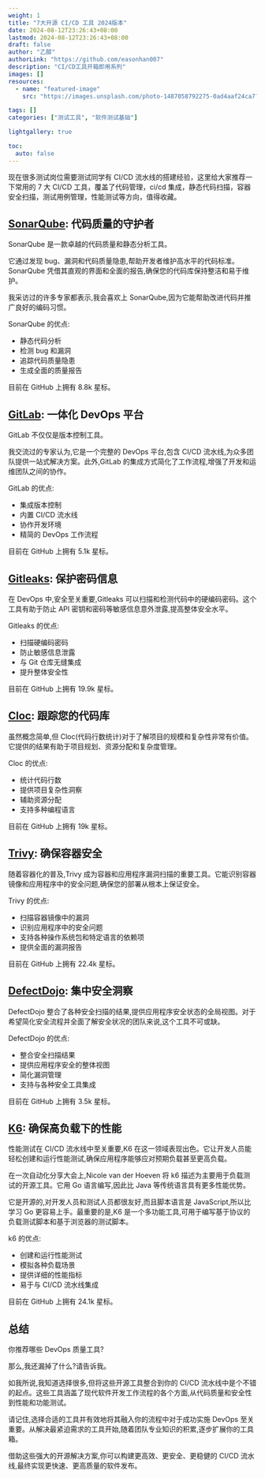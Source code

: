 ```yaml
---
weight: 1
title: "7大开源 CI/CD 工具 2024版本"
date: 2024-08-12T23:26:43+08:00
lastmod: 2024-08-12T23:26:43+08:00
draft: false
author: "乙醇"
authorLink: "https://github.com/easonhan007"
description: "CI/CD工具开箱即用系列"
images: []
resources:
  - name: "featured-image"
    src: "https://images.unsplash.com/photo-1487058792275-0ad4aaf24ca7?w=300"

tags: []
categories: ["测试工具", "软件测试基础"]

lightgallery: true

toc:
  auto: false
---
```


现在很多测试岗位需要测试同学有 CI/CD 流水线的搭建经验，这里给大家推荐一下常用的 7 大 CI/CD 工具，覆盖了代码管理，ci/cd 集成，静态代码扫描，容器安全扫描，测试用例管理，性能测试等方向，值得收藏。

## [SonarQube](https://github.com/SonarSource/sonarqube): 代码质量的守护者

SonarQube 是一款卓越的代码质量和静态分析工具。

它通过发现 bug、漏洞和代码质量隐患,帮助开发者维护高水平的代码标准。SonarQube 凭借其直观的界面和全面的报告,确保您的代码库保持整洁和易于维护。

我采访过的许多专家都表示,我会喜欢上 SonarQube,因为它能帮助改进代码并推广良好的编码习惯。

SonarQube 的优点:

- 静态代码分析
- 检测 bug 和漏洞
- 追踪代码质量隐患
- 生成全面的质量报告

目前在 GitHub 上拥有 8.8k 星标。

## [GitLab](https://about.gitlab.com/): 一体化 DevOps 平台

GitLab 不仅仅是版本控制工具。

我交流过的专家认为,它是一个完整的 DevOps 平台,包含 CI/CD 流水线,为众多团队提供一站式解决方案。此外,GitLab 的集成方式简化了工作流程,增强了开发和运维团队之间的协作。

GitLab 的优点:

- 集成版本控制
- 内置 CI/CD 流水线
- 协作开发环境
- 精简的 DevOps 工作流程

目前在 GitHub 上拥有 5.1k 星标。

## [Gitleaks](https://github.com/gitleaks/gitleaks): 保护密码信息

在 DevOps 中,安全至关重要,Gitleaks 可以扫描和检测代码中的硬编码密码。这个工具有助于防止 API 密钥和密码等敏感信息意外泄露,提高整体安全水平。

Gitleaks 的优点:

- 扫描硬编码密码
- 防止敏感信息泄露
- 与 Git 仓库无缝集成
- 提升整体安全性

目前在 GitHub 上拥有 19.9k 星标。

## [Cloc](https://github.com/AlDanial/cloc): 跟踪您的代码库

虽然概念简单,但 Cloc(代码行数统计)对于了解项目的规模和复杂性非常有价值。它提供的结果有助于项目规划、资源分配和复杂度管理。

Cloc 的优点:

- 统计代码行数
- 提供项目复杂性洞察
- 辅助资源分配
- 支持多种编程语言

目前在 GitHub 上拥有 19k 星标。

## [Trivy](https://github.com/aquasecurity/trivy): 确保容器安全

随着容器化的普及,Trivy 成为容器和应用程序漏洞扫描的重要工具。它能识别容器镜像和应用程序中的安全问题,确保您的部署从根本上保证安全。

Trivy 的优点:

- 扫描容器镜像中的漏洞
- 识别应用程序中的安全问题
- 支持各种操作系统包和特定语言的依赖项
- 提供全面的漏洞报告

目前在 GitHub 上拥有 22.4k 星标。

## [DefectDojo](https://github.com/DefectDojo/django-DefectDojo): 集中安全洞察

DefectDojo 整合了各种安全扫描的结果,提供应用程序安全状态的全局视图。对于希望简化安全流程并全面了解安全状况的团队来说,这个工具不可或缺。

DefectDojo 的优点:

- 整合安全扫描结果
- 提供应用程序安全的整体视图
- 简化漏洞管理
- 支持与各种安全工具集成

目前在 GitHub 上拥有 3.5k 星标。

## [K6](https://k6.io/): 确保高负载下的性能

性能测试在 CI/CD 流水线中至关重要,K6 在这一领域表现出色。它让开发人员能轻松创建和运行性能测试,确保应用程序能够应对预期负载甚至更高负载。

在一次自动化分享大会上,Nicole van der Hoeven 将 k6 描述为主要用于负载测试的开源工具。它用 Go 语言编写,因此比 Java 等传统语言具有更多性能优势。

它是开源的,对开发人员和测试人员都很友好,而且脚本语言是 JavaScript,所以比学习 Go 更容易上手。最重要的是,K6 是一个多功能工具,可用于编写基于协议的负载测试脚本和基于浏览器的测试脚本。

k6 的优点:

- 创建和运行性能测试
- 模拟各种负载场景
- 提供详细的性能指标
- 易于与 CI/CD 流水线集成

目前在 GitHub 上拥有 24.1k 星标。

## 总结

你推荐哪些 DevOps 质量工具?

那么,我还漏掉了什么?请告诉我。

如我所说,我知道选择很多,但将这些开源工具整合到你的 CI/CD 流水线中是个不错的起点。这些工具涵盖了现代软件开发工作流程的各个方面,从代码质量和安全性到性能和功能测试。

请记住,选择合适的工具并有效地将其融入你的流程中对于成功实施 DevOps 至关重要。从解决最紧迫需求的工具开始,随着团队专业知识的积累,逐步扩展你的工具箱。

借助这些强大的开源解决方案,你可以构建更高效、更安全、更稳健的 CI/CD 流水线,最终实现更快速、更高质量的软件发布。

